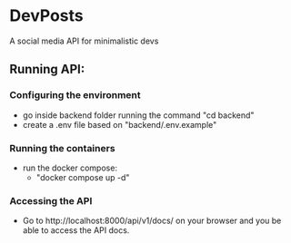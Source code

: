 # DevPosts
A social media API for minimalistic devs

## Running API:
### Configuring the environment
- go inside backend folder running the command "cd backend"
- create a .env file based on "backend/.env.example"

### Running the containers
- run the docker compose:
  - "docker compose up -d"

### Accessing the API
- Go to http://localhost:8000/api/v1/docs/ on your browser and you be able to access the API docs.
